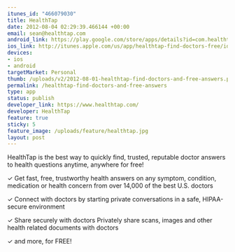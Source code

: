 ```yaml
---
itunes_id: "466079030"
title: HealthTap
date: 2012-08-04 02:29:39.466144 +00:00
email: sean@healthtap.com
android_link: https://play.google.com/store/apps/details?id=com.healthtap.userhtexpress
ios_link: http://itunes.apple.com/us/app/healthtap-find-doctors-free/id466079030
devices:
- ios
- android
targetMarket: Personal
thumb: /uploads/v2/2012-08-01-healthtap-find-doctors-and-free-answers.png
permalink: /healthtap-find-doctors-and-free-answers
type: app
status: publish
developer_link: https://www.healthtap.com/
developer: HealthTap
feature: true
sticky: 5
feature_image: /uploads/feature/healthtap.jpg
layout: post
---
```


HealthTap is the best way to quickly find, trusted, reputable doctor answers to health questions anytime, anywhere for free!

✓ Get fast, free, trustworthy health answers
on any symptom, condition, medication or health concern from over 14,000 of the best U.S. doctors

✓ Connect with doctors
by starting private conversations in a safe, HIPAA-secure environment

✓ Share securely with doctors
Privately share scans, images and other health related documents with doctors

✓ and more, for FREE!
